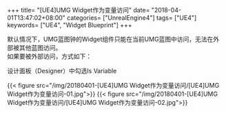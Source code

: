+++
title= "[UE4]UMG Widget作为变量访问"
date= "2018-04-01T13:47:02+08:00"
categories= ["UnrealEngine4"]
tags= ["UE4"]
keywords= ["UE4", "Widget Blueprint"]
+++

默认情况下，UMG蓝图钟的Widget组件只能在当前UMG蓝图中访问，无法在外部被其他蓝图访问。  
如果要被外部访问，方式如下：

设计面板（Designer）中勾选Is Variable

{{< figure src="/img/20180401-[UE4]UMG Widget作为变量访问/[UE4]UMG Widget作为变量访问-01.jpg">}}
{{< figure src="/img/20180401-[UE4]UMG Widget作为变量访问/[UE4]UMG Widget作为变量访问-02.jpg">}}
